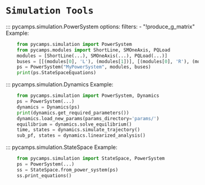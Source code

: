 # `Simulation Tools`

::: pycamps.simulation.PowerSystem
    options:
        filters:
            - "!produce_g_matrix"
Example:
```python
    from pycamps.simulation import PowerSystem
    from pycamps.modules import ShortLine, SMOneAxis, PQLoad
    modules = [ShortLine(...), SMOneAxis(...), PQLoad(...)]
    buses = [[(modules[0], 'L'), (modules[1])], [(modules[0], 'R'), (modules[2])]]
    ps = PowerSystem("MyPowerSystem", modules, buses)
    print(ps.StateSpaceEquations)
```

::: pycamps.simulation.Dynamics
Example:
```python
    from pycamps.simulation import PowerSystem, Dynamics
    ps = PowerSystem(...)
    dynamics = Dynamics(ps)
    print(dynamics.get_required_parameters())
    dynamics.load_new_params(params_directory='params/')
    equilibrium = dynamics.solve_equilibrium()
    time, states = dynamics.simulate_trajectory()
    sub_pf, states = dynamics.linearized_analysis()
```

::: pycamps.simulation.StateSpace
Example:
```python
    from pycamps.simulation import StateSpace, PowerSystem
    ps = PowerSystem(...)
    ss = StateSpace.from_power_system(ps)
    ss.print_equations()
```